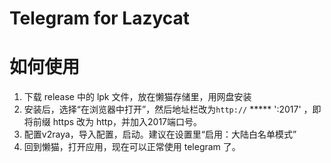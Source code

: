 Telegram for Lazycat
====================

# 如何使用

1. 下载 release 中的 lpk 文件，放在懒猫存储里，用网盘安装
2. 安装后，选择“在浏览器中打开”，然后地址栏改为`http://` ***** ':2017' ，即将前缀 https 改为 http，并加入2017端口号。 
3. 配置v2raya，导入配置，启动。建议在设置里“启用：大陆白名单模式”
4. 回到懒猫，打开应用，现在可以正常使用 telegram 了。

